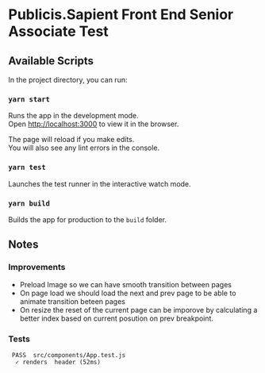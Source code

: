 # Publicis.Sapient Front End Senior Associate Test

## Available Scripts

In the project directory, you can run:

### `yarn start`

Runs the app in the development mode.<br />
Open [http://localhost:3000](http://localhost:3000) to view it in the browser.

The page will reload if you make edits.<br />
You will also see any lint errors in the console.

### `yarn test`

Launches the test runner in the interactive watch mode.<br />

### `yarn build`

Builds the app for production to the `build` folder.<br />

## Notes

### Improvements

- Preload Image so we can have smooth transition between pages
- On page load we should load the next and prev page to be able to animate transition beteen pages
- On resize the reset of the current page can be imporove by calculating a better index based on current posution on prev breakpoint.

### Tests

```
 PASS  src/components/App.test.js
  ✓ renders  header (52ms)
```
